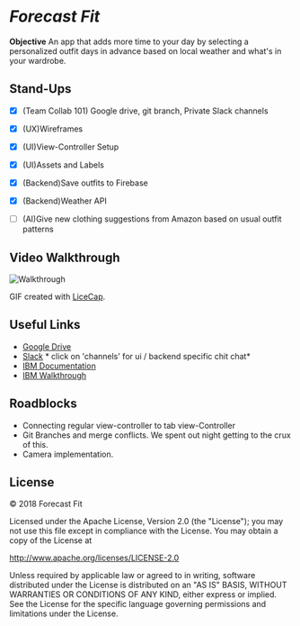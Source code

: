 # *Forecast Fit*

**Objective** An app that adds more time to your day by selecting a personalized outfit days in advance based on local weather and what's in your wardrobe.

## Stand-Ups
- [x] (Team Collab 101) Google drive, git branch, Private Slack channels
- [x] (UX)Wireframes
- [x] (UI)View-Controller Setup
- [x] (UI)Assets and Labels
- [x] (Backend)Save outfits to Firebase
- [x] (Backend)Weather API
- [ ] (AI)Give new clothing suggestions from Amazon based on usual outfit patterns



## Video Walkthrough
![Walkthrough]()

GIF created with [LiceCap](http://www.cockos.com/licecap/).

## Useful Links
- [Google Drive](https://drive.google.com/drive/folders/1NEH5iKR9rI5vAU2TSFlOcVpqjsAgRVi3?usp=sharing)
- [Slack](https://hackcooper2018.slack.com/messages/GDCK857JL/details/) * click on 'channels' for ui / backend specific chit chat*
- [IBM Documentation](https://developer.ibm.com/patterns/)
- [IBM Walkthrough](https://github.com/Bluemix-Watson-Labs/Agenda-WDC-April-2018)


## Roadblocks
- Connecting regular view-controller to tab view-Controller
- Git Branches and merge conflicts. We spent out night getting to the crux of this.
- Camera implementation.


## License
© 2018 Forecast Fit

Licensed under the Apache License, Version 2.0 (the "License"); you may not use this file except in compliance with the License. You may obtain a copy of the License at

http://www.apache.org/licenses/LICENSE-2.0

Unless required by applicable law or agreed to in writing, software distributed under the License is distributed on an "AS IS" BASIS, WITHOUT WARRANTIES OR CONDITIONS OF ANY KIND, either express or implied. See the License for the specific language governing permissions and limitations under the License.
